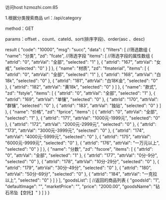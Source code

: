 访问host hzmozhi.com:85

1.根据分类搜索商品
url：/api/category

method：GET

params：offset 、count、cateId、sort(排序字段)、order(asc 、desc)

result 
{
    "code": "10000",
    "msg": "succ",
    "data": {
        "filters": [                    //筛选数组
            {
                "name": "分类",
                "zd": "fcate",          //筛选字段
                "items": [              //筛选字段的属性数组
                    {
                        "attrId": "0",
                        "attrVal": "全部",
                        "selected": "1"
                    },
                    {
                        "attrId": "167",
                        "attrVal": "女戒",
                        "selected": "0"
                    }
                ]
            },
            {
                "name": "材质",
                "zd": "fmaterial",
                "items": [
                    {
                        "attrId": "0",
                        "attrVal": "全部",
                        "selected": "1"
                    },
                    {
                        "attrId": "168",
                        "attrVal": "白18k",
                        "selected": "0"
                    },
                    {
                        "attrId": "181",
                        "attrVal": "白18K金",
                        "selected": "0"
                    },
                    {
                        "attrId": "182",
                        "attrVal": "黄18k",
                        "selected": "0"
                    }
                ]
            },
            {
                "name": "款式",
                "zd": "fstyle",
                "items": [
                    {
                        "attrId": "0",
                        "attrVal": "全部",
                        "selected": "1"
                    },
                    {
                        "attrId": "169",
                        "attrVal": "单镶",
                        "selected": "0"
                    },
                    {
                        "attrId": "170",
                        "attrVal": "群镶",
                        "selected": "0"
                    },
                    {
                        "attrId": "183",
                        "attrVal": "独钻",
                        "selected": "0"
                    }
                ]
            },
            {
                "name": "价格",
                "zd": "fprice",
                "items": [
                    {
                        "attrId": "0",
                        "attrVal": "全部",
                        "selected": "1"
                    },
                    {
                        "attrId": "171",
                        "attrVal": "1000元-1999元",
                        "selected": "0"
                    },
                    {
                        "attrId": "172",
                        "attrVal": "2000元-2999元",
                        "selected": "0"
                    },
                    {
                        "attrId": "173",
                        "attrVal": "3000元-3999元",
                        "selected": "0"
                    },
                    {
                        "attrId": "174",
                        "attrVal": "4000元-5999元",
                        "selected": "0"
                    },
                    {
                        "attrId": "175",
                        "attrVal": "6000元-9999元",
                        "selected": "0"
                    },
                    {
                        "attrId": "176",
                        "attrVal": "一万元以上",
                        "selected": "0"
                    }
                ]
            },
            {
                "name": "分数",
                "zd": "fscore",
                "items": [
                    {
                        "attrId": "0",
                        "attrVal": "全部",
                        "selected": "1"
                    },
                    {
                        "attrId": "177",
                        "attrVal": "0分-9分",
                        "selected": "0"
                    },
                    {
                        "attrId": "178",
                        "attrVal": "10分-29分",
                        "selected": "0"
                    },
                    {
                        "attrId": "179",
                        "attrVal": "30分-49分",
                        "selected": "0"
                    },
                    {
                        "attrId": "180",
                        "attrVal": "50分-69分",
                        "selected": "0"
                    },
                    {
                        "attrId": "184",
                        "attrVal": "一克拉以上",
                        "selected": "0"
                    }
                ]
            }
        ],
        "goodsList": [                       //返回的商品列表
            {
                "goodsId": "1",
                "defaultImage": "",
                "marketPrice": "",
                "price": "2000.00",
                "goodsName": "钻石吊坠【空托】"
            }
        ]
    }
}
